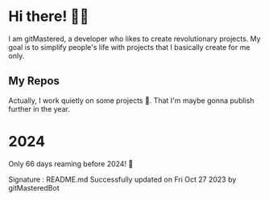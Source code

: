 
# Hi there! 🙋‍♂️
I am gitMastered, a developer who likes to create revolutionary projects.
My goal is to simplify people's life with projects that I basically create for me only.

## My Repos
Actually, I work quietly on some projects 👀. That I'm maybe gonna publish further in the year.

# 2024
Only 66 days reaming before 2024! 🙌

Signature : README.md Successfully updated on Fri Oct 27 2023 by gitMasteredBot

